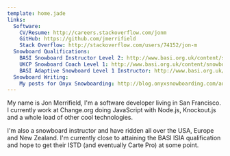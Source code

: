 ```yaml
---
template: home.jade
links:
  Software:
    CV/Resume: http://careers.stackoverflow.com/jonm
    GitHub: https://github.com/jmerrifield
    Stack Overflow: http://stackoverflow.com/users/74152/jon-m
  Snowboard Qualifications:
    BASI Snowboard Instructor Level 2: http://www.basi.org.uk/content/snowboard-level-2.aspx
    UKCP Snowboard Coach Level 1: http://www.basi.org.uk/content/snowboard-coach-level-1-.aspx
    BASI Adaptive Snowboard Level 1 Instructor: http://www.basi.org.uk/content/adaptive-snowboard-level-1-instructor.aspx
  Snowboard Writing:
    My posts for Onyx Snowboarding: http://blog.onyxsnowboarding.com/author/jon-merrifield/
---
```


My name is Jon Merrifield, I'm a software developer living in San Francisco. I currently work at Change.org doing JavaScript with Node.js, Knockout.js and a whole load of other cool technologies.

I'm also a snowboard instructor and have ridden all over the USA, Europe and New Zealand. I'm currently close to attaining the BASI ISIA qualification and hope to get their ISTD (and eventually Carte Pro) at some point.